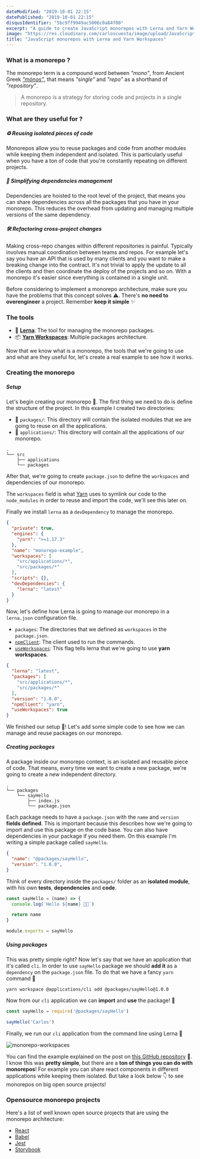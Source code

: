 ```yaml
---
dateModified: "2019-10-01 22:15"
datePublished: "2019-10-01 22:15"
disqusIdentifier: "5bc9ff9949ac5006c0a84f00"
excerpt: "A guide to create JavaScript monorepos with Lerna and Yarn Workspaces. Explaining what is a monorepo, what are they useful for and how to create one with a code example"
image: "https://res.cloudinary.com/carloscuesta/image/upload/JavaScript-monorepos-with-Lerna-and-Yarn-Workspaces.png"
title: "JavaScript monorepos with Lerna and Yarn Workspaces"
---
```


### What is a monorepo ?

The monorepo term is a compound word between _"mono"_, from Ancient Greek [_"mónos"_](https://en.wiktionary.org/wiki/mono-#Etymology), that means _"single"_ and _"repo"_ as a shorthand of _"repository"_.

> A monorepo is a strategy for storing code and projects in a single repository.

### What are they useful for ?


##### ♻️ Reusing isolated pieces of code

Monorepos allow you to reuse packages and code from another modules while keeping them independent and isolated. This is particularly useful when you have a ton of code that you're constantly repeating on different projects.

##### 🧰 Simplifying dependencies management

Dependencies are hoisted to the root level of the project, that means you can share dependencies across all the packages that you have in your monorepo. This reduces the overhead from updating and managing multiple versions of the same dependency.

##### 🛠 Refactoring cross-project changes

Making cross-repo changes within different repositories is painful. Typically involves manual coordination between teams and repos. For example let's say you have an API that is used by many clients and you want to make a breaking change into the contract. It's not trivial to apply the update to all the clients and then coordinate the deploy of the projects and so on. With a monorepo it's easier since everything is contained in a single unit.

Before considering to implement a monorepo architecture, make sure you have the problems that this concept solves ⚠️. There's **no need to overengineer** a project. Remember **keep it simple** ✨


### The tools

- 🐉 **[Lerna](https://lerna.js.org)**: The tool for managing the monorepo packages.
- 📦 **[Yarn Workspaces](https://yarnpkg.com/lang/en/docs/workspaces/)**: Multiple packages architecture.

Now that we know what is a monorepo, the tools that we're going to use and what are they useful for, let's create a real example to see how it works.

### Creating the monorepo

##### Setup

Let's begin creating our monorepo 👏. The first thing we need to do is define the structure of the project. In this example I created two directories:

- 📁 `packages/`: This directory will contain the isolated modules that we are going to reuse on all the applications.
- 📁 `applications/`: This directory will contain all the applications of our monorepo.

```
.
└── src
    ├── applications
    └── packages
```

After that, we're going to create `package.json` to define the `workspaces` and dependencies of our monorepo.

The `workspaces` field is what [Yarn](https://yarnpkg.com/lang/en/docs/workspaces/#toc-how-to-use-it) uses to symlink our code to the `node_modules` in order to reuse and import the code, we'll see this later on.

Finally we install `lerna` as a `devDependency` to manage the monorepo.

```json
{
  "private": true,
  "engines": {
    "yarn": ">=1.17.3"
  },
  "name": "monorepo-example",
  "workspaces": [
    "src/applications/*",
    "src/packages/*"
  ],
  "scripts": {},
  "devDependencies": {
    "lerna": "latest"
  }
}
```

Now, let's define how Lerna is going to manage our monorepo in a `lerna.json` configuration file.

- `packages`: The directories that we defined as `workspaces` in the `package.json`.
- [`npmClient`](https://github.com/lerna/lerna/tree/master/commands/bootstrap#--npm-client-client): The client used to run the commands.
- [`useWorkspaces`](https://github.com/lerna/lerna/tree/master/commands/bootstrap#--use-workspaces): This flag tells lerna that we're going to use **yarn workspaces**.

```json
{
  "lerna": "latest",
  "packages": [
    "src/applications/*",
    "src/packages/*"
  ],
  "version": "1.0.0",
  "npmClient": "yarn",
  "useWorkspaces": true
}
```

We finished our setup 🙌! Let's add some simple code to see how we can manage and reuse packages on our monorepo.


##### Creating packages

A package inside our monorepo context, is an isolated and reusable piece of code. That means, every time we want to create a new package, we're going to create a new independent directory.

```
.
└── packages
    └── sayHello
        ├── index.js
        └── package.json
```

Each package needs to have a `package.json` with the `name` and `version` **fields defined**. This is important because this describes how we're going to import and use this package on the code base. You can also have dependencies in your package if you need them. On this example I'm writing a simple package called `sayHello`.


```json
{
  "name": "@packages/sayHello",
  "version": "1.0.0",
}
```

Think of every directory inside the `packages/` folder as an **isolated module**, with his own **tests**, **dependencies** and **code**.

```js
const sayHello = (name) => {
  console.log(`Hello ${name} 👋🏼`)

  return name
}

module.exports = sayHello
```

##### Using packages

This was pretty simple right? Now let's say that we have an application that it's called `cli`. In order to use `sayHello` package we should **add it** as a `dependency` on the `package.json` file. To do that we have a fancy `yarn` command 🎉

```
yarn workspace @applications/cli add @packages/sayHello@1.0.0
```

Now from our `cli` application we can **import** and **use** the package! 💯

```js
const sayHello = require('@packages/sayHello')

sayHello('Carlos')
```

Finally, we run our `cli` application from the command line using Lerna 🚀

![monorepo-workspaces](https://res.cloudinary.com/carloscuesta/image/upload/monorepo-workspaces.png)


You can find the example explained on the post on [this GitHub repository](https://github.com/carloscuesta/monorepo-example) 👀. I know this was **pretty simple**, but there are a **ton of things you can do with monorepos**! For example you can share react components in different applications while keeping them isolated. But take a look below 👇 to see monorepos on big open source projects!


### Opensource monorepo projects

Here's a list of well known open source projects that are using the monorepo architecture:

- [React](https://github.com/facebook/react)
- [Babel](https://github.com/babel/babel)
- [Jest](https://github.com/facebook/jest)
- [Storybook](https://github.com/storybookjs/storybook)
